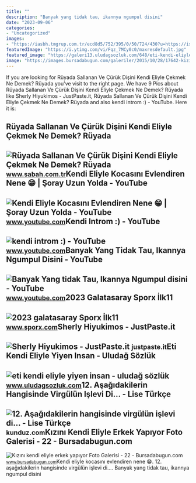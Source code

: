 ```yaml
---
title: ""
description: "Banyak yang tidak tau, ikannya ngumpul disini"
date: "2023-09-06"
categories:
- "Uncategorized"
images:
- "https://iasbh.tmgrup.com.tr/ecd8d5/752/395/0/50/724/430?u=https://isbh.tmgrup.com.tr/sbh/2021/09/27/ruyada-disini-kendi-eliyle-cikarmak-ne-anlama-gelir-ruyada-sallanan-ve-curuk-disini-kendi-eliyle-cekmek-ne-demek-1632722329845.jpg"
featuredImage: "https://i.ytimg.com/vi/Fqz_7MCy0c0/maxresdefault.jpg"
featured_image: "https://galeri13.uludagsozluk.com/648/eti-kendi-eliyle-yiyen-insan_1476723.gif"
image: "https://images.bursadabugun.com/galeriler/2015/10/28/17642-kizini-kendi-eliyle-erkek-yapiyor-5630c2b7b95c4.jpg"
---
```


If you are looking for Rüyada Sallanan Ve Çürük Dişini Kendi Eliyle Çekmek Ne Demek? Rüyada you've visit to the right page. We have 9 Pics about Rüyada Sallanan Ve Çürük Dişini Kendi Eliyle Çekmek Ne Demek? Rüyada like Sherly Hiyukimos - JustPaste.it, Rüyada Sallanan Ve Çürük Dişini Kendi Eliyle Çekmek Ne Demek? Rüyada and also kendi introm :) - YouTube. Here it is:

Rüyada Sallanan Ve Çürük Dişini Kendi Eliyle Çekmek Ne Demek? Rüyada
--------------------------------------------------------------------

 ![Rüyada Sallanan Ve Çürük Dişini Kendi Eliyle Çekmek Ne Demek? Rüyada](https://iasbh.tmgrup.com.tr/ecd8d5/752/395/0/50/724/430?u=https://isbh.tmgrup.com.tr/sbh/2021/09/27/ruyada-disini-kendi-eliyle-cikarmak-ne-anlama-gelir-ruyada-sallanan-ve-curuk-disini-kendi-eliyle-cekmek-ne-demek-1632722329845.jpg) <small>www.sabah.com.tr</small>Kendi Eliyle Kocasını Evlendiren Nene 😁 | Şoray Uzun Yolda - YouTube
--------------------------------------------------------------------

 ![Kendi Eliyle Kocasını Evlendiren Nene 😁 | Şoray Uzun Yolda - YouTube](https://i.ytimg.com/vi/Fqz_7MCy0c0/maxresdefault.jpg) <small>www.youtube.com</small>Kendi Introm :) - YouTube
-------------------------

 ![kendi introm :) - YouTube](https://i.ytimg.com/vi/fCk3VlW4OPg/maxresdefault.jpg) <small>www.youtube.com</small>Banyak Yang Tidak Tau, Ikannya Ngumpul Disini - YouTube
-------------------------------------------------------

 ![Banyak Yang tidak Tau, Ikannya Ngumpul disini - YouTube](https://i.ytimg.com/vi/lg5Pws6fcR8/maxresdefault.jpg) <small>www.youtube.com</small>2023 Galatasaray Sporx İlk11
----------------------------

 ![2023 galatasaray Sporx İlk11](https://cdn.sporx.com/img/ilk11/2022/08/16/e65baa64fc14bb2eac298d9b541149642123820.jpg) <small>www.sporx.com</small>Sherly Hiyukimos - JustPaste.it
-------------------------------

 ![Sherly Hiyukimos - JustPaste.it](https://justpaste.it/img/small/0308dd9c6ee9115ff66b32a59f4dc757.jpg) <small>justpaste.it</small>Eti Kendi Eliyle Yiyen Insan - Uludağ Sözlük
--------------------------------------------

 ![eti kendi eliyle yiyen insan - uludağ sözlük](https://galeri13.uludagsozluk.com/648/eti-kendi-eliyle-yiyen-insan_1476723.gif) <small>www.uludagsozluk.com</small>12. Aşağıdakilerin Hangisinde Virgülün Işlevi Di... - Lise Türkçe
-----------------------------------------------------------------

 ![12. Aşağıdakilerin hangisinde virgülün işlevi di... - Lise Türkçe](https://media.kunduz.com/media/question/seo/raw/20220514202422745084-3660839.jpeg?h=512) <small>kunduz.com</small>Kızını Kendi Eliyle Erkek Yapıyor Foto Galerisi - 22 - Bursadabugun.com
-----------------------------------------------------------------------

 ![Kızını kendi eliyle erkek yapıyor Foto Galerisi - 22 - Bursadabugun.com](https://images.bursadabugun.com/galeriler/2015/10/28/17642-kizini-kendi-eliyle-erkek-yapiyor-5630c2b7b95c4.jpg) <small>www.bursadabugun.com</small>Kendi eliyle kocasını evlendiren nene 😁. 12. aşağıdakilerin hangisinde virgülün işlevi di.... Banyak yang tidak tau, ikannya ngumpul disini
